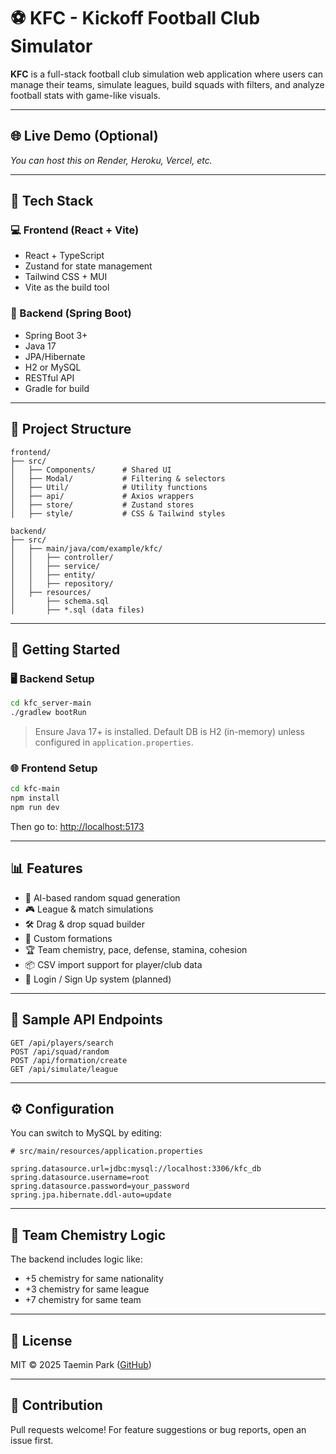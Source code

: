 # ⚽ KFC - Kickoff Football Club Simulator

**KFC** is a full-stack football club simulation web application where users can manage their teams, simulate leagues, build squads with filters, and analyze football stats with game-like visuals.

---

## 🌐 Live Demo (Optional)
_You can host this on Render, Heroku, Vercel, etc._

---

## 🧱 Tech Stack

### 💻 Frontend (React + Vite)
- React + TypeScript
- Zustand for state management
- Tailwind CSS + MUI
- Vite as the build tool

### 🚀 Backend (Spring Boot)
- Spring Boot 3+
- Java 17
- JPA/Hibernate
- H2 or MySQL
- RESTful API
- Gradle for build

---

## 📁 Project Structure

```
frontend/
├── src/
│   ├── Components/      # Shared UI
│   ├── Modal/           # Filtering & selectors
│   ├── Util/            # Utility functions
│   ├── api/             # Axios wrappers
│   ├── store/           # Zustand stores
│   ├── style/           # CSS & Tailwind styles

backend/
├── src/
│   ├── main/java/com/example/kfc/
│   │   ├── controller/
│   │   ├── service/
│   │   ├── entity/
│   │   ├── repository/
│   ├── resources/
│       ├── schema.sql
│       ├── *.sql (data files)
```

---

## 🚀 Getting Started

### 🖥 Backend Setup

```bash
cd kfc_server-main
./gradlew bootRun
```

> Ensure Java 17+ is installed. Default DB is H2 (in-memory) unless configured in `application.properties`.

### 🌐 Frontend Setup

```bash
cd kfc-main
npm install
npm run dev
```

Then go to: [http://localhost:5173](http://localhost:5173)

---

## 📊 Features

- 🧠 AI-based random squad generation
- 🎮 League & match simulations
- 🛠 Drag & drop squad builder
- 📝 Custom formations
- 🏆 Team chemistry, pace, defense, stamina, cohesion
- 📦 CSV import support for player/club data
- 🔐 Login / Sign Up system (planned)

---

## 🧪 Sample API Endpoints

```http
GET /api/players/search
POST /api/squad/random
POST /api/formation/create
GET /api/simulate/league
```

---

## ⚙️ Configuration

You can switch to MySQL by editing:

```properties
# src/main/resources/application.properties

spring.datasource.url=jdbc:mysql://localhost:3306/kfc_db
spring.datasource.username=root
spring.datasource.password=your_password
spring.jpa.hibernate.ddl-auto=update
```

---

## 🧠 Team Chemistry Logic

The backend includes logic like:

- +5 chemistry for same nationality
- +3 chemistry for same league
- +7 chemistry for same team

---

## 📜 License

MIT © 2025 Taemin Park ([GitHub](https://github.com/tpark02))

---

## 🤝 Contribution

Pull requests welcome! For feature suggestions or bug reports, open an issue first.

